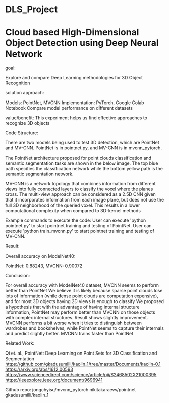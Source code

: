 # DLS_Project 
# Cloud based High-Dimensional Object Detection using Deep Neural Network


goal:

Explore and compare Deep Learning methodologies for 3D Object Recognition

solution approach:

Models: PointNet, MVCNN
Implementation: PyTorch, Google Colab Notebook
Compare model performance on different datasets

value/benefit:
This experiment helps us find effective approaches to recognize 3D objects

Code Structure:

There are two models being used to test 3D detection, which are PointNet and MV-CNN. PointNet is in pointnet.py, and MV-CNN is in mvcnn_pytorch.

The PointNet architecture proposed for point clouds classification and semantic segmentation tasks are shown in the below image. The top blue path specifies the classification network while the bottom yellow path is the semantic segmentation network.

MV-CNN is a network topology that combines information from different views into fully connected layers to classify the voxel where the planes cross. The multi-view approach can be considered as a 2.5D CNN given that it incorporates information from each image plane, but does not use the full 3D neighborhood of the queried voxel. This results in a lower computational complexity when compared to 3D-kernel methods

Example commands to execute the code:
User can execute 'python pointnet.py' to start pointnet training and testing of PointNet.
User can execute 'python train_mvcnn.py' to start pointnet training and testing of MV-CNN.


Result:

Overall accuracy on ModelNet40:


PointNet: 0.88243, MVCNN: 0.90072


Conclusion:

For overall accuracy with ModelNet40 dataset, MVCNN seems to perform better than PointNet
We believe it is likely because sparse point clouds lose lots of information (while dense point clouds are computation expensive), and for most 3D objects having 2D views is enough to classify
We proposed a hypothesis that with the advantage of having internal structure information, PointNet may perform better than MVCNN on those objects with complex internal structures. 
Result shows slightly improvement. MVCNN performs a bit worse when it tries to distinguish between wardrobes and bookshelves, while PointNet seems to capture their internals and predict slightly better.
MVCNN trains faster than PointNet





Related Work:

Qi et. al., PointNet: Deep Learning on Point Sets for 3D Classification and Segmentation
https://github.com/gkadusumilli/kaolin_1/tree/master/Documents/kaolin-0.1
https://arxiv.org/abs/1612.00593
https://www.sciencedirect.com/science/article/pii/S2468502X21000395
https://ieeexplore.ieee.org/document/9696941


Github repo: 
jongchyisu/mvcnn_pytorch
nikitakaraevv/pointnet
gkadusumilli/kaolin_1
